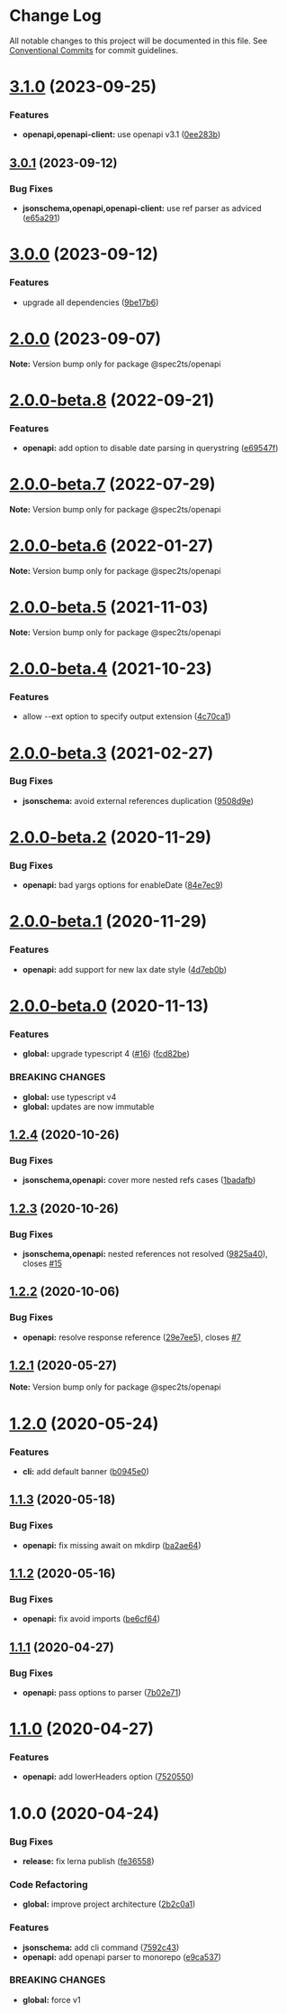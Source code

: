 # Change Log

All notable changes to this project will be documented in this file.
See [Conventional Commits](https://conventionalcommits.org) for commit guidelines.

# [3.1.0](https://github.com/touchifyapp/spec2ts/compare/@spec2ts/openapi@3.0.1...@spec2ts/openapi@3.1.0) (2023-09-25)


### Features

* **openapi,openapi-client:** use openapi v3.1 ([0ee283b](https://github.com/touchifyapp/spec2ts/commit/0ee283baf028fa6891f00fb14e53bb2fbc41dc91))





## [3.0.1](https://github.com/touchifyapp/spec2ts/compare/@spec2ts/openapi@3.0.0...@spec2ts/openapi@3.0.1) (2023-09-12)


### Bug Fixes

* **jsonschema,openapi,openapi-client:** use ref parser as adviced ([e65a291](https://github.com/touchifyapp/spec2ts/commit/e65a2919f9d37ffdea773132dd906fca11b6240b))





# [3.0.0](https://github.com/touchifyapp/spec2ts/compare/@spec2ts/openapi@2.0.0...@spec2ts/openapi@3.0.0) (2023-09-12)


### Features

* upgrade all dependencies ([9be17b6](https://github.com/touchifyapp/spec2ts/commit/9be17b69e2bd5d910bbaa88d4e2f161628fa4135))





# [2.0.0](https://github.com/touchifyapp/spec2ts/compare/@spec2ts/openapi@2.0.0-beta.8...@spec2ts/openapi@2.0.0) (2023-09-07)

**Note:** Version bump only for package @spec2ts/openapi





# [2.0.0-beta.8](https://github.com/touchifyapp/spec2ts/compare/@spec2ts/openapi@2.0.0-beta.7...@spec2ts/openapi@2.0.0-beta.8) (2022-09-21)


### Features

* **openapi:** add option to disable date parsing in querystring ([e69547f](https://github.com/touchifyapp/spec2ts/commit/e69547ffdeb87cebe18cb622eee1d46829b35ad4))





# [2.0.0-beta.7](https://github.com/touchifyapp/spec2ts/compare/@spec2ts/openapi@2.0.0-beta.6...@spec2ts/openapi@2.0.0-beta.7) (2022-07-29)

**Note:** Version bump only for package @spec2ts/openapi





# [2.0.0-beta.6](https://github.com/touchifyapp/spec2ts/compare/@spec2ts/openapi@2.0.0-beta.5...@spec2ts/openapi@2.0.0-beta.6) (2022-01-27)

**Note:** Version bump only for package @spec2ts/openapi





# [2.0.0-beta.5](https://github.com/touchifyapp/spec2ts/compare/@spec2ts/openapi@2.0.0-beta.4...@spec2ts/openapi@2.0.0-beta.5) (2021-11-03)

**Note:** Version bump only for package @spec2ts/openapi





# [2.0.0-beta.4](https://github.com/touchifyapp/spec2ts/compare/@spec2ts/openapi@2.0.0-beta.3...@spec2ts/openapi@2.0.0-beta.4) (2021-10-23)


### Features

* allow --ext option to specify output extension ([4c70ca1](https://github.com/touchifyapp/spec2ts/commit/4c70ca13f3fc12ce1fd16c0430c7f90f90b0ed64))





# [2.0.0-beta.3](https://github.com/touchifyapp/spec2ts/compare/@spec2ts/openapi@2.0.0-beta.2...@spec2ts/openapi@2.0.0-beta.3) (2021-02-27)


### Bug Fixes

* **jsonschema:** avoid external references duplication ([9508d9e](https://github.com/touchifyapp/spec2ts/commit/9508d9eee0ae19523d03a2874bad73808ec5bf71))





# [2.0.0-beta.2](https://github.com/touchifyapp/spec2ts/compare/@spec2ts/openapi@2.0.0-beta.1...@spec2ts/openapi@2.0.0-beta.2) (2020-11-29)


### Bug Fixes

* **openapi:** bad yargs options for enableDate ([84e7ec9](https://github.com/touchifyapp/spec2ts/commit/84e7ec9977d910b71e0e6e20b5eacc113b89d24b))





# [2.0.0-beta.1](https://github.com/touchifyapp/spec2ts/compare/@spec2ts/openapi@2.0.0-beta.0...@spec2ts/openapi@2.0.0-beta.1) (2020-11-29)


### Features

* **openapi:** add support for new lax date style ([4d7eb0b](https://github.com/touchifyapp/spec2ts/commit/4d7eb0baad32e83c7f9cbf4feeec01cd34ec3be3))





# [2.0.0-beta.0](https://github.com/touchifyapp/spec2ts/compare/@spec2ts/openapi@1.2.4...@spec2ts/openapi@2.0.0-beta.0) (2020-11-13)


### Features

* **global:** upgrade typescript 4 ([#16](https://github.com/touchifyapp/spec2ts/issues/16)) ([fcd82be](https://github.com/touchifyapp/spec2ts/commit/fcd82be93be3986a2f723680f1c52818eb7ba1bc))


### BREAKING CHANGES

* **global:** use typescript v4
* **global:** updates are now immutable





## [1.2.4](https://github.com/touchifyapp/spec2ts/compare/@spec2ts/openapi@1.2.3...@spec2ts/openapi@1.2.4) (2020-10-26)


### Bug Fixes

* **jsonschema,openapi:** cover more nested refs cases ([1badafb](https://github.com/touchifyapp/spec2ts/commit/1badafbe0865a186ef5fc92bfc0ab5b334d4fa6e))





## [1.2.3](https://github.com/touchifyapp/spec2ts/compare/@spec2ts/openapi@1.2.2...@spec2ts/openapi@1.2.3) (2020-10-26)


### Bug Fixes

* **jsonschema,openapi:** nested references not resolved ([9825a40](https://github.com/touchifyapp/spec2ts/commit/9825a405630c101e7a70452ce3a18e02ccad9ce8)), closes [#15](https://github.com/touchifyapp/spec2ts/issues/15)





## [1.2.2](https://github.com/touchifyapp/spec2ts/compare/@spec2ts/openapi@1.2.1...@spec2ts/openapi@1.2.2) (2020-10-06)


### Bug Fixes

* **openapi:** resolve response reference ([29e7ee5](https://github.com/touchifyapp/spec2ts/commit/29e7ee51a18049e2335eda08ceb68460b22de055)), closes [#7](https://github.com/touchifyapp/spec2ts/issues/7)





## [1.2.1](https://github.com/touchifyapp/spec2ts/compare/@spec2ts/openapi@1.2.0...@spec2ts/openapi@1.2.1) (2020-05-27)

**Note:** Version bump only for package @spec2ts/openapi





# [1.2.0](https://github.com/touchifyapp/spec2ts/compare/@spec2ts/openapi@1.1.3...@spec2ts/openapi@1.2.0) (2020-05-24)


### Features

* **cli:** add default banner ([b0945e0](https://github.com/touchifyapp/spec2ts/commit/b0945e08b2c1da4dc494dca1890d491768a13e60))





## [1.1.3](https://github.com/touchifyapp/spec2ts/compare/@spec2ts/openapi@1.1.2...@spec2ts/openapi@1.1.3) (2020-05-18)


### Bug Fixes

* **openapi:** fix missing await on mkdirp ([ba2ae64](https://github.com/touchifyapp/spec2ts/commit/ba2ae64805626b706f25f4caadec4bfb96a1055e))





## [1.1.2](https://github.com/touchifyapp/spec2ts/compare/@spec2ts/openapi@1.1.1...@spec2ts/openapi@1.1.2) (2020-05-16)


### Bug Fixes

* **openapi:** fix avoid imports ([be6cf64](https://github.com/touchifyapp/spec2ts/commit/be6cf64e84588ee8773c2756fed0e24ea9d18ae1))





## [1.1.1](https://github.com/touchifyapp/spec2ts/compare/@spec2ts/openapi@1.1.0...@spec2ts/openapi@1.1.1) (2020-04-27)


### Bug Fixes

* **openapi:** pass options to parser ([7b02e71](https://github.com/touchifyapp/spec2ts/commit/7b02e7146eafbf8dc2f0cf1fe97cc1051095df63))





# [1.1.0](https://github.com/touchifyapp/spec2ts/compare/@spec2ts/openapi@1.0.0...@spec2ts/openapi@1.1.0) (2020-04-27)


### Features

* **openapi:** add lowerHeaders option ([7520550](https://github.com/touchifyapp/spec2ts/commit/752055038827457c5058578be0d1ddf01ffead04))





# 1.0.0 (2020-04-24)


### Bug Fixes

* **release:** fix lerna publish ([fe36558](https://github.com/touchifyapp/spec2ts/commit/fe36558a1a2742e2e3d99aa08061ab9be0cf03f2))


### Code Refactoring

* **global:** improve project architecture ([2b2c0a1](https://github.com/touchifyapp/spec2ts/commit/2b2c0a1d98b78457520fff2c116b7f8d0e5c5df5))


### Features

* **jsonschema:** add cli command ([7592c43](https://github.com/touchifyapp/spec2ts/commit/7592c439be99fabb97cc270aa7a09794ee86f738))
* **openapi:** add openapi parser to monorepo ([e9ca537](https://github.com/touchifyapp/spec2ts/commit/e9ca5375e2692f909d32eacae653f918cd348040))


### BREAKING CHANGES

* **global:** force v1
